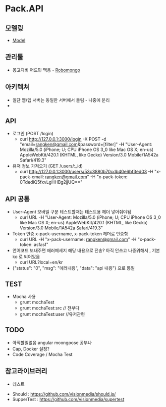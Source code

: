# Pack.API
## 모델링
* [Model](./wiki/Data-Model)

## 관리툴
* 몽고디비 어드민 맥용 - [Robomongo](http://robomongo.org )

## 아키텍쳐
* 일단 웹/앱 서버는 동일한 서버에서 돌림 - 나중에 분리
*
## API
* 로그인 (POST /login)
  - curl http://127.0.0.1:3000/login -X POST -d "email=rangken@gmail.com&password=[filter]" -H "User-Agent: Mozilla/5.0 (iPhone; U; CPU iPhone OS 3_0 like Mac OS X; en-us) AppleWebKit/420.1 (KHTML, like Gecko) Version/3.0 Mobile/1A542a Safari/419.3"
* 유저 정보 가져오기 (GET /users/:_id)
  - curl http://127.0.0.1:3000/users/53c3880b70cdb40e6bf3ed03 -H "x-pack-email: rangken@gmail.com" -H "x-pack-token: 0TdediQ5fxvLgHHBg2jjUQ=="
## API 공통
* User-Agent 모바일 구분 테스트할때는 테스트용 헤더 넣어줘야됨
  - curl URL  -H "User-Agent: Mozilla/5.0 (iPhone; U; CPU iPhone OS 3_0 like Mac OS X; en-us) AppleWebKit/420.1 (KHTML, like Gecko) Version/3.0 Mobile/1A542a Safari/419.3"
* Token 인증 x-pack-username, x-pack-token 헤더로 인증함
  - curl URL -H "x-pack-username: rangken@gmail.com" -H "x-pack-token: asfasf"
* 언어코드 보내주면 에러메세지 해당 내용으로 전송? 아직 안쓰고 나중위해서 , 기본 ko 로 되어있음
  - curl URL?local=en/kr
* {"status": "0", "msg": "에러내용", "data": "api 내용"} 으로 통일

## TEST
* Mocha 사용
  - grunt mochaTest
  - grunt mochaTest:src // 전부다
  - grunt mochaTest:user //유저관련

## TODO
* 아직할일없음 angular moongoose 공부나
* Cap, Docker 설정?
* Code Coverage / Mocha Test

## 참고라이브러리
* 테스트
 - Should : https://github.com/visionmedia/should.js/
 - SupperTest : https://github.com/visionmedia/supertest

